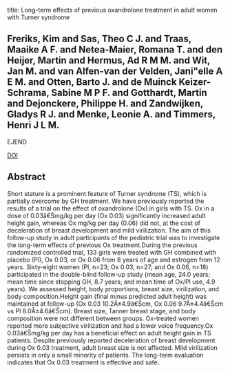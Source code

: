title: Long-term effects of previous oxandrolone treatment in adult women with Turner syndrome

## Freriks, Kim and Sas, Theo C J. and Traas, Maaike A F. and Netea-Maier, Romana T. and den Heijer, Martin and Hermus, Ad R M M. and Wit, Jan M. and van Alfen-van der Velden, Jani"elle A E M. and Otten, Barto J. and de Muinck Keizer-Schrama, Sabine M P F. and Gotthardt, Martin and Dejonckere, Philippe H. and Zandwijken, Gladys R J. and Menke, Leonie A. and Timmers, Henri J L M.
EJEND

<a href="https://doi.org/10.1530/EJE-12-0404">DOI</a>

## Abstract
Short stature is a prominent feature of Turner syndrome (TS), which is partially overcome by GH treatment. We have previously reported the results of a trial on the effect of oxandrolone (Ox) in girls with TS. Ox in a dose of 0.03â€Šmg/kg per day (Ox 0.03) significantly increased adult height gain, whereas Ox mg/kg per day (0.06) did not, at the cost of deceleration of breast development and mild virilization. The aim of this follow-up study in adult participants of the pediatric trial was to investigate the long-term effects of previous Ox treatment.During the previous randomized controlled trial, 133 girls were treated with GH combined with placebo (Pl), Ox 0.03, or Ox 0.06 from 8 years of age and estrogen from 12 years. Sixty-eight women (Pl, n=23; Ox 0.03, n=27; and Ox 0.06, n=18) participated in the double-blind follow-up study (mean age, 24.0 years; mean time since stopping GH, 8.7 years; and mean time of Ox/Pl use, 4.9 years). We assessed height, body proportions, breast size, virilization, and body composition.Height gain (final minus predicted adult height) was maintained at follow-up (Ox 0.03 10.2Â±4.9â€Šcm, Ox 0.06 9.7Â±4.4â€Šcm vs Pl 8.0Â±4.6â€Šcm). Breast size, Tanner breast stage, and body composition were not different between groups. Ox-treated women reported more subjective virilization and had a lower voice frequency.Ox 0.03â€Šmg/kg per day has a beneficial effect on adult height gain in TS patients. Despite previously reported deceleration of breast development during Ox 0.03 treatment, adult breast size is not affected. Mild virilization persists in only a small minority of patients. The long-term evaluation indicates that Ox 0.03 treatment is effective and safe.

